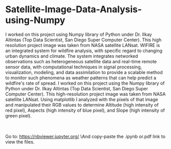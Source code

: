 # Satellite-Image-Data-Analysis-using-Numpy
I worked on this project using Numpy library of Python under Dr. Ilkay Altintas (Top Data Scientist, San Diego Super Computer Center). This high resolution project image was taken from NASA satellite LANsat.
WIFIRE is an integrated system for wildfire analysis, with specific regard to changing urban dynamics and climate. The system integrates networked observations such as heterogeneous satellite data and real-time remote sensor data, with computational techniques in signal processing, visualization, modeling, and data assimilation to provide a scalable method to monitor such phenomena as weather patterns that can help predict a wildfire's rate of spread.
I worked on this project using the Numpy library of Python under Dr. Ilkay Altintas (Top Data Scientist, San Diego Super Computer Center). This high-resolution project image was taken from NASA satellite LANsat. Using matplotlib I analyzed with the pixels of that image and manipulated their RGB values to determine Altitude (high intensity of red pixel), Aspects (high intensity of blue pixel), and Slope (high intensity of green pixel).

\
\
Go to: https://nbviewer.jupyter.org/
\And copy-paste the .ipynb or.pdf link to view the files.
